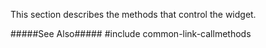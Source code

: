 <!--shortDescription-->
This section describes the methods that control the widget.
<!--/shortDescription-->

<!--fullDescription-->
#####See Also#####
#include common-link-callmethods
<!--/fullDescription-->